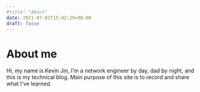 ```yaml
---
#title: "About"
date: 2021-07-01T15:42:29+08:00
draft: false
---
```


# About me

Hi, my name is Kevin Jin, I'm a network engineer by day, dad by night, and this is my technical blog. Main purpose of this site is to record and share what I've learned. 


